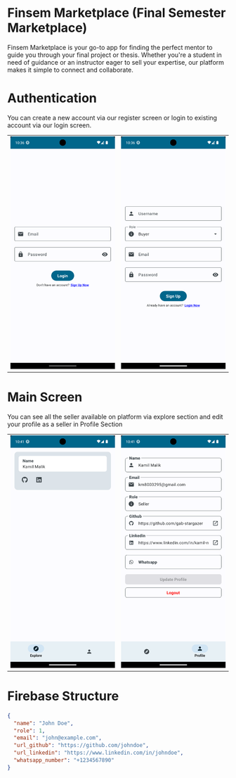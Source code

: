# Finsem Marketplace (Final Semester Marketplace)

Finsem Marketplace is your go-to app for finding the perfect mentor to guide you through your final project or thesis. Whether you're a student in need of guidance or an instructor eager to sell your expertise, our platform makes it simple to connect and collaborate.

# Authentication
You can create a new account via our register screen or login to existing account via our login screen.
<table>
  <tr>
    <td><img src="img/login.png" alt="Image 1"></td>
    <td><img src="img/register.png" alt="Image 2"></td>
  </tr>
</table>

# Main Screen
You can see all the seller available on platform via explore section and edit your profile as a seller in Profile Section
<table>
  <tr>
    <td><img src="img/explore.png" alt="Image 1"></td>
    <td><img src="img/profile.png" alt="Image 2"></td>
  </tr>
</table>

# Firebase Structure
```json
{
  "name": "John Doe",
  "role": 1,
  "email": "john@example.com",
  "url_github": "https://github.com/johndoe",
  "url_linkedin": "https://www.linkedin.com/in/johndoe",
  "whatsapp_number": "+1234567890"
}
```
